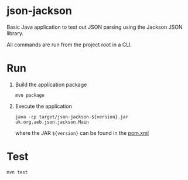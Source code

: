 json-jackson
===
Basic Java application to test out JSON parsing using the Jackson JSON library.

All commands are run from the project root in a CLI.

# Run

1. Build the application package
    ```shell
    mvn package
    ```

2. Execute the application
    ```shell
    java -cp target/json-jackson-${version}.jar uk.org.aeb.json.jackson.Main
    ```
    where the JAR `${version}` can be found in the [pom.xml](pom.xml)

# Test

```shell
mvn test
```
